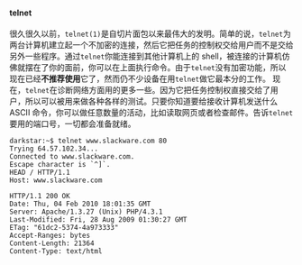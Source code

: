 #### telnet

很久很久以前，`telnet(1)`是自切片面包以来最伟大的发明。简单的说，`telnet`为两台计算机建立起一个不加密的连接，然后它把任务的控制权交给用户而不是交给另外一些程序。通过`telnet`你能连接到其他计算机上的 shell，被连接的计算机仿佛就摆在了你的面前，你可以在上面执行命令。由于`telnet`没有加密功能，所以现在已经**不推荐使用**它了，然而仍不少设备在用`telnet`做它最本分的工作。
现在，`telnet`在诊断网络方面用的更多一些。因为它把任务控制权直接交给了用户，所以可以被用来做各种各样的测试。只要你知道要给接收计算机发送什么 ASCII 命令，你可以做任意数量的活动，比如读取网页或者检查邮件。告诉`telnet`要用的端口号，一切都会准备就绪。

```
darkstar:~$ telnet www.slackware.com 80
Trying 64.57.102.34...
Connected to www.slackware.com.
Escape character is `^]`.
HEAD / HTTP/1.1
Host: www.slackware.com

HTTP/1.1 200 OK
Date: Thu, 04 Feb 2010 18:01:35 GMT
Server: Apache/1.3.27 (Unix) PHP/4.3.1
Last-Modified: Fri, 28 Aug 2009 01:30:27 GMT
ETag: "61dc2-5374-4a973333"
Accept-Ranges: bytes
Content-Length: 21364
Content-Type: text/html
```
